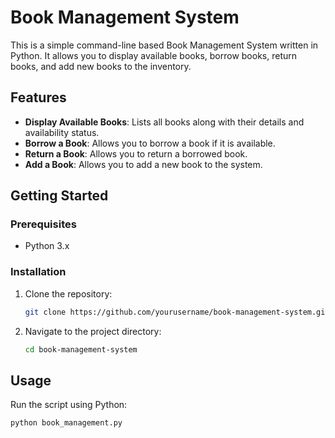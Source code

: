 # Book Management System

This is a simple command-line based Book Management System written in Python. It allows you to display available books, borrow books, return books, and add new books to the inventory.

## Features

- **Display Available Books**: Lists all books along with their details and availability status.
- **Borrow a Book**: Allows you to borrow a book if it is available.
- **Return a Book**: Allows you to return a borrowed book.
- **Add a Book**: Allows you to add a new book to the system.

## Getting Started

### Prerequisites

- Python 3.x

### Installation

1. Clone the repository:
    ```bash
    git clone https://github.com/yourusername/book-management-system.git
    ```

2. Navigate to the project directory:
    ```bash
    cd book-management-system
    ```

## Usage

Run the script using Python:
```bash
python book_management.py
